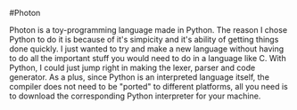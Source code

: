 #Photon

Photon is a toy-programming language made in Python. The reason I chose Python to do it is because of it's simpicity and it's ability
of getting things done quickly. I just wanted to try and make a new language without having to do all the important stuff you would
need to do in a language like C. With Python, I could just jump right in making the lexer, parser and code generator. As a plus, since
Python is an interpreted language itself, the compiler does not need to be "ported" to different platforms, all you need is to download
the corresponding Python interpreter for your machine.